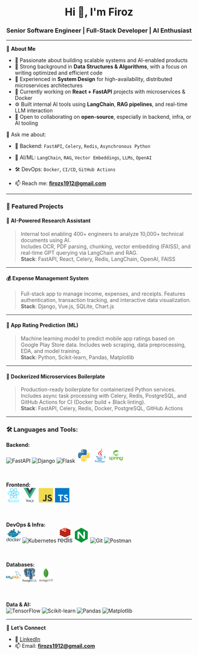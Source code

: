 <h1 align="center">Hi 👋, I'm Firoz</h1>
<h3 align="center">Senior Software Engineer | Full-Stack Developer | AI Enthusiast</h3>

---

🔧 **About Me**

- 🧠 Passionate about building scalable systems and AI-enabled products
- 🧮 Strong background in **Data Structures & Algorithms**, with a focus on writing optimized and efficient code  
- 🧱 Experienced in **System Design** for high-availability, distributed microservices architectures  
- 🔭 Currently working on **React + FastAPI** projects with microservices & Docker  
- ⚙️ Built internal AI tools using **LangChain**, **RAG pipelines**, and real-time LLM interaction  
- 👯 Open to collaborating on **open-source**, especially in backend, infra, or AI tooling
  
💬 Ask me about:
- 🧵 Backend: `FastAPI`, `Celery`, `Redis`, `Asynchronous Python`
- 🧠 AI/ML: `LangChain`, `RAG`, `Vector Embeddings`, `LLMs`, `OpenAI`
- 🛠️ DevOps: `Docker`, `CI/CD`, `GitHub Actions`

- 📫 Reach me: **firozs1912@gmail.com**

---

### 📌 Featured Projects

#### 🚀 **AI-Powered Research Assistant**
> Internal tool enabling 400+ engineers to analyze 10,000+ technical documents using AI.  
> Includes OCR, PDF parsing, chunking, vector embedding (FAISS), and real-time GPT querying via LangChain and RAG.  
> **Stack**: FastAPI, React, Celery, Redis, LangChain, OpenAI, FAISS

---

#### 💰 **Expense Management System**
> Full-stack app to manage income, expenses, and receipts. Features authentication, transaction tracking, and interactive data visualization.  
> **Stack**: Django, Vue.js, SQLite, Chart.js

---

#### 📱 **App Rating Prediction (ML)**
> Machine learning model to predict mobile app ratings based on Google Play Store data. Includes web scraping, data preprocessing, EDA, and model training.  
> **Stack**: Python, Scikit-learn, Pandas, Matplotlib

---

#### 🐳 **Dockerized Microservices Boilerplate**
> Production-ready boilerplate for containerized Python services. Includes async task processing with Celery, Redis, PostgreSQL, and GitHub Actions for CI (Docker build + Black linting).  
> **Stack**: FastAPI, Celery, Redis, Docker, PostgreSQL, GitHub Actions

---

<h3 align="left">🛠️ Languages and Tools:</h3>

<p align="left">
  <!-- Backend -->
  <strong>Backend:</strong><br/>
  <img src="https://cdn.worldvectorlogo.com/logos/fastapi.svg" width="40" title="FastAPI"/>
  <img src="https://cdn.worldvectorlogo.com/logos/django.svg" width="40" title="Django"/>
  <img src="https://www.vectorlogo.zone/logos/pocoo_flask/pocoo_flask-icon.svg" width="40" title="Flask"/>
  <img src="https://raw.githubusercontent.com/devicons/devicon/master/icons/python/python-original.svg" width="40" title="Python"/>
  <img src="https://raw.githubusercontent.com/devicons/devicon/master/icons/java/java-original.svg" width="40" title="Java"/>
  <img src="https://raw.githubusercontent.com/devicons/devicon/master/icons/spring/spring-original-wordmark.svg" width="40" title="Spring Boot"/>

  <br/><br/>
  <strong>Frontend:</strong><br/>
  <img src="https://raw.githubusercontent.com/devicons/devicon/master/icons/react/react-original-wordmark.svg" width="40" title="React"/>
  <img src="https://raw.githubusercontent.com/devicons/devicon/master/icons/vuejs/vuejs-original-wordmark.svg" width="40" title="Vue.js"/>
  <img src="https://raw.githubusercontent.com/devicons/devicon/master/icons/javascript/javascript-original.svg" width="40" title="JavaScript"/>
  <img src="https://raw.githubusercontent.com/devicons/devicon/master/icons/typescript/typescript-original.svg" width="40" title="TypeScript"/>

  <br/><br/>
  <strong>DevOps & Infra:</strong><br/>
  <img src="https://raw.githubusercontent.com/devicons/devicon/master/icons/docker/docker-original-wordmark.svg" width="40" title="Docker"/>
  <img src="https://www.vectorlogo.zone/logos/kubernetes/kubernetes-icon.svg" width="40" title="Kubernetes"/>
  <img src="https://raw.githubusercontent.com/devicons/devicon/master/icons/redis/redis-original-wordmark.svg" width="40" title="Redis"/>
  <img src="https://raw.githubusercontent.com/devicons/devicon/master/icons/nginx/nginx-original.svg" width="40" title="Nginx"/>
  <img src="https://www.vectorlogo.zone/logos/git-scm/git-scm-icon.svg" width="40" title="Git"/>
  <img src="https://www.vectorlogo.zone/logos/getpostman/getpostman-icon.svg" width="40" title="Postman"/>

  <br/><br/>
  <strong>Databases:</strong><br/>
  <img src="https://raw.githubusercontent.com/devicons/devicon/master/icons/mysql/mysql-original-wordmark.svg" width="40" title="MySQL"/>
  <img src="https://raw.githubusercontent.com/devicons/devicon/master/icons/postgresql/postgresql-original-wordmark.svg" width="40" title="PostgreSQL"/>
  <img src="https://raw.githubusercontent.com/devicons/devicon/master/icons/mongodb/mongodb-original-wordmark.svg" width="40" title="MongoDB"/>

  <br/><br/>
  <strong>Data & AI:</strong><br/>
  <img src="https://upload.wikimedia.org/wikipedia/commons/1/10/TensorFlowLogo.svg" width="40" title="TensorFlow"/>
  <img src="https://upload.wikimedia.org/wikipedia/commons/0/05/Scikit_learn_logo_small.svg" width="40" title="Scikit-learn"/>
  <img src="https://upload.wikimedia.org/wikipedia/commons/e/ed/Pandas_logo.svg" width="40" title="Pandas"/>
  <img src="https://upload.wikimedia.org/wikipedia/commons/8/84/Matplotlib_icon.svg" width="40" title="Matplotlib"/>
</p>

---

🔗 **Let’s Connect**

- 💼 [LinkedIn](https://linkedin.com/in/firozsyed)  
- 📫 Email: **firozs1912@gmail.com**
